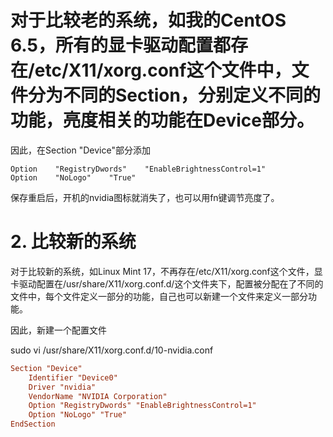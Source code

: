# 对于比较老的系统，如我的CentOS 6.5，所有的显卡驱动配置都存在/etc/X11/xorg.conf这个文件中，文件分为不同的Section，分别定义不同的功能，亮度相关的功能在Device部分。

因此，在Section "Device"部分添加

```
Option    "RegistryDwords"    "EnableBrightnessControl=1"
Option    "NoLogo"    "True"
```

保存重启后，开机的nvidia图标就消失了，也可以用fn键调节亮度了。 

# 2. 比较新的系统

对于比较新的系统，如Linux Mint 17，不再存在/etc/X11/xorg.conf这个文件，显卡驱动配置在/usr/share/X11/xorg.conf.d/这个文件夹下，配置被分配在了不同的文件中，每个文件定义一部分的功能，自己也可以新建一个文件来定义一部分功能。

因此，新建一个配置文件

sudo vi /usr/share/X11/xorg.conf.d/10-nvidia.conf


```conf
Section "Device"
	Identifier "Device0"
	Driver "nvidia"
	VendorName "NVIDIA Corporation"
	Option "RegistryDwords" "EnableBrightnessControl=1"
	Option "NoLogo" "True"
EndSection
```

